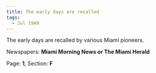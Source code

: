 ```yaml
---  
title: The early days are recalled  
tags:  
  - Jul 1949  
---  
```

  
The early days are recalled by various Miami pioneers.  
  
Newspapers: **Miami Morning News or The Miami Herald**  
  
Page: **1**, Section: **F** 
